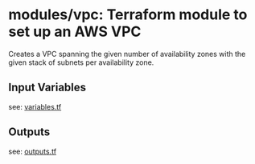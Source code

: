 # modules/vpc: Terraform module to set up an AWS VPC

Creates a VPC spanning the given number of availability zones with the given stack of subnets per availability zone.

## Input Variables

see: [variables.tf](variables.tf)

## Outputs

see: [outputs.tf](outputs.tf)
